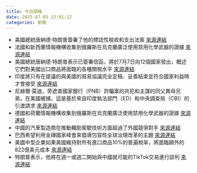 ```yaml
---
title: 今日頭條
date: 2025-07-05 13:01:12
categories: 新聞            
---
```

- 美國總統唐納德·特朗普簽署了他的標誌性稅收和支出法案 [來源連結](https://www.theguardian.com/us-news/2025/jul/05/trump-news-at-a-glance-president-rings-in-independence-day-by-signing-his-big-beautiful-bill-into-law)
- 法國和新西蘭情報機構收集到俄羅斯在烏克蘭廣泛使用禁用化學武器的證據 [來源連結](https://www.japantimes.co.jp/news/2025/07/05/world/politics/russia-chemical-weapons-intelligence/)
- 美國總統唐納德·特朗普表示已簽署信函，將於7月7日向12個國家發出，概述它們對美國出口商品將面臨的各種關稅水平 [來源連結](https://www.japantimes.co.jp/news/2025/07/05/world/politics/trump-tariffs-notify-letter/)
- 印度將只有在提議的與美國的貿易協議完全定稿、妥善結束並符合國家利益時才會接受 [來源連結](https://www.thehindu.com/news/the-hindu-morning-digest-july-5-2025/article69774628.ece)
- 尼赫爾·莫迪，旁遮普國家銀行（PNB）詐騙案的共犯和主謀的同父異母兄弟，在美國被捕，這是基於來自印度執法部門（ED）和中央調查局（CBI）的引渡請求 [來源連結](https://www.thehindu.com/news/national/nirav-modis-brother-nehal-modi-held-in-us-on-extradition-request-from-india/article69776154.ece)
- 德國和荷蘭情報機構收集到俄羅斯在烏克蘭廣泛使用禁用化學武器的證據 [來源連結](https://www.japantimes.co.jp/news/2025/07/05/world/politics/russia-chemical-weapons-intelligence/)
- 中國的汽車製造商在推動輔助駕駛技術方面超過了外國競爭對手 [來源連結](https://www.japantimes.co.jp/business/2025/07/05/tech/china-self-driving-push/)
- 巴西希望利用金磚國家峰會來倡導包容性全球治理改革的主題 [來源連結](https://www.theguardian.com/business/2025/jul/05/leaders-of-russia-and-china-snub-brics-summit-in-sign-groups-value-may-be-waning)
- 美國中型企業如果美國維持對所有進口商品10%的普遍稅率，將面臨額外的822億美元成本 [來源連結](https://www.theguardian.com/us-news/2025/jul/05/trump-tariff-pause-inflation)
- 特朗普表示，他將在週一或週二開始與中國就可能的TikTok交易進行談判 [來源連結](https://www.theguardian.com/technology/2025/jul/05/trump-to-start-tiktok-sale-talks-with-china-he-says-with-deal-pretty-much-reached)



